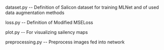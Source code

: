 

dataset.py -- Definition of Salicon dataset for training MLNet and of used data augmentation methods


loss.py -- Definition of Modified MSELoss


plot.py -- For visualizing sailency maps


preprocessing.py -- Preprocess images fed into network 

